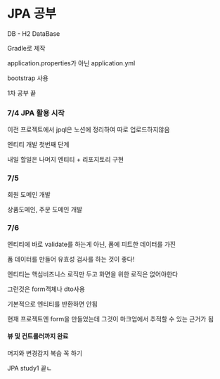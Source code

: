 # JPA 공부

DB - H2 DataBase

Gradle로 제작

application.properties가 아닌 application.yml

bootstrap 사용

1차 공부 끝



### 7/4 JPA 활용 시작

이전 프로젝트에서 jpql은 노션에 정리하여 따로 업로드하지않음


엔티티 개발 첫번째 단계

내일 할일은 나머지 엔티티 + 리포지토리 구현

### 7/5
회원 도메인 개발

상품도메인, 주문 도메인 개발


### 7/6 
엔티티에 바로 validate를 하는게 아닌, 폼에 피트한 데이터를 가진

폼 데이터를 만들어 유효성 검사를 하는 것이 좋다!

엔티티는 핵심비즈니스 로직만 두고 화면을 위한 로직은 없어야한다

그런것은 form객체나 dto사용

기본적으로 엔티티를 반환하면 안됨 

현재 프로젝트엔 form을 만들었는데 그것이 마크업에서 추적할 수 있는 근거가 됨

#### 뷰 및 컨트롤러까지 완료

머지와 변경감지 복습 꼭 하기

JPA study1 끝ㄴ